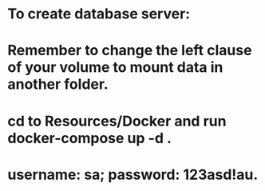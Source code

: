 # To create database server:
  # Remember to change the left clause of your volume to mount data in another folder. 
  # cd to Resources/Docker and run docker-compose up -d .
  # username: sa; password: 123asd!au.
